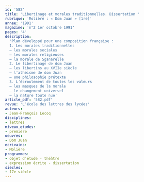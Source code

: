 ```yaml
---
id: '582'
title: 'Libertinage et morales traditionnelles. Dissertation '
rubrique: 'Molière : « Dom Juan » [1re]'
annee: '1991'
magazine: 'n°2 1er octobre 1991'
pages: '4'
description: 
  'Plan développé pour une composition française :
  1. Les morales traditionnelles
  – les morales sociales
  – les morales religieuses
  – la morale de Sganarelle
  2. Le libertinage de dom Juan
  – les libertins au XVIIe siècle
  – l’athéisme de dom Juan
  – une philosophie prétexte
  3. L’écroulement de toutes les valeurs
  – les masques de la morale
  – le changement universel
  – la nature toute nue'
article_pdf: '582.pdf'
revue: 'L’école des lettres des lycées'
auteurs:
- Jean-François Lecoq
disciplines:
- lettres
niveau_etudes:
- première
oeuvres:
- Dom Juan
ecrivains:
- Molière
programmes:
- objet d’étude - théâtre
- expression écrite - dissertation
siecles:
- 17e siècle
---
```

